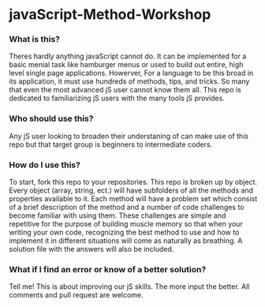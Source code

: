 # javaScript-Method-Workshop


### What is this?
Theres hardly anything javaScript cannot do. It can be implemented for a basic menial task like hamburger menus or used to build out entire, high level single page applications. Howerver, For a language to be this broad in its application, it must use hundreds of methods, tips, and tricks. So many that even the most advanced jS user cannot know them all. This repo is dedicated to familiarizing jS users with the many tools jS provides.

### Who should use this?

Any jS user looking to broaden their understaning of can make use of this repo but that target group is beginners to intermediate coders.

### How do I use this?

To start, fork this repo to your repositories. This repo is broken up by object. Every object (array, string, ect.) will have  subfolders of all the methods and properties available to it. Each method will have a problem set which consist of a brief description of the method and a number of code challenges to become familiar with using them. These challenges are simple and repetitive for the purpose of building muscle memory so that when your writing your own code, recognizing the best method to use and how to implement it in different situations will come as naturally as breathing. A solution file with the answers will also be included.

### What if I find an error or know of a better solution?

Tell me! This is about improving our jS skills. The more input the better. All comments and pull request are welcome.
